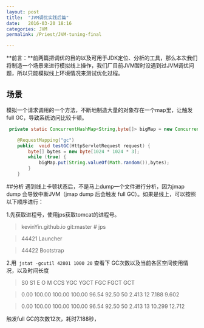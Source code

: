 ```yaml
---
layout: post
title:  "JVM调优实践后篇"
date:   2016-03-20 18:16
categories: JVM
permalink: /Priest/JVM-tuning-final

---
```




**前言：**前两篇把调优的目的以及可用于JDK定位、分析的工具，那么本次我们将制造一个场景来进行模拟线上操作，我们厂目前JVM暂时没遇到过JVM调优问题，所以只能模拟线上环境情况来测试优化过程。

<h2>场景</h2>
模拟一个请求调用的一个方法，不断地制造大量的对象存在一个map里，让触发full  GC，导致系统访问比较卡顿。

```java
 private static ConcurrentHashMap<String,byte[]> bigMap = new ConcurrentHashMap<>();

    @RequestMapping("gc")
    public  void testGC(HttpServletRequest request) {
        byte[] bytes = new byte[1024 * 1024 * 3];
        while (true) {
            bigMap.put(String.valueOf(Math.random()),bytes);
        }
    }
```
##分析
遇到线上卡顿状态后，不是马上dump一个文件进行分析，因为jmap dump 会导致中断JVM（jmap dump 后会触发 full GC）。如果是线上，可以按照以下顺序进行：

1.先获取进程号，使用jps获取tomcat的进程号。

>kevinYin.github.io git:master # jps

>44421 Launcher

>44422 Bootstrap

2.用` jstat -gcutil 42801 1000 20` 查看下 GC次数以及当前各区空间使用情况，以及时间长度
> S0     S1     E      O      M     CCS    YGC     YGCT    FGC    FGCT     GCT

> 0.00 100.00 100.00 100.00  96.54  92.50     50    2.413    12    7.188    9.602

>  0.00 100.00 100.00 100.00  96.54  92.50     50    2.413    13   10.299   12.712

触发full GC的次数12次，耗时7.188秒，
